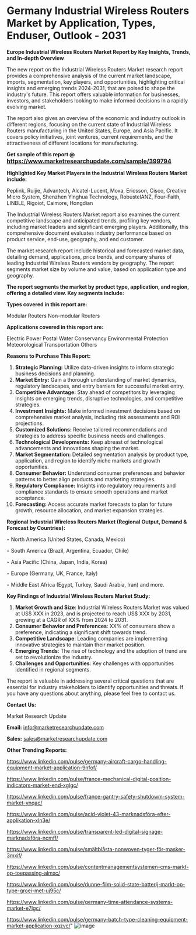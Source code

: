 # Germany Industrial Wireless Routers Market by Application, Types, Enduser, Outlook - 2031

<strong>Europe Industrial Wireless Routers Market Report by Key Insights, Trends, and In-depth Overview</strong>

The new report on the Industrial Wireless Routers Market research report provides a comprehensive analysis of the current market landscape, imports, segmentation, key players, and opportunities, highlighting critical insights and emerging trends 2024-2031,</strong> that are poised to shape the industry's future. This report offers valuable information for businesses, investors, and stakeholders looking to make informed decisions in a rapidly evolving market.

The report also gives an overview of the economic and industry outlook in different regions, focusing on the current state of Industrial Wireless Routers manufacturing in the United States, Europe, and Asia Pacific. It covers policy initiatives, joint ventures, current requirements, and the attractiveness of different locations for manufacturing.

<strong>Get sample of this report @ <a href=https://www.marketresearchupdate.com/sample/399794><font size=3 color=#0000ff>https://www.marketresearchupdate.com/sample/399794</font></a></strong>

<strong>Highlighted Key Market Players in the Industrial Wireless Routers Market include:</strong>

Peplink, Ruijie, Advantech, Alcatel-Lucent, Moxa, Ericsson, Cisco, Creative Micro System, Shenzhen Yinghua Technology, RobustelANZ, Four-Faith, LINBLE, Rigoiot, Caimore, Hongdian

The Industrial Wireless Routers Market report also examines the current competitive landscape and anticipated trends, profiling key vendors, including market leaders and significant emerging players. Additionally, this comprehensive document evaluates industry performance based on product service, end-use, geography, and end customer.

The market research report include historical and forecasted market data, detailing demand, applications, price trends, and company shares of leading Industrial Wireless Routers vendors by geography. The report segments market size by volume and value, based on application type and geography.

<strong>The report segments the market by product type, application, and region, offering a detailed view. Key segments include:</strong>

<strong>Types covered in this report are:</strong>

Modular Routers
Non-modular Routers

<strong>Applications covered in this report are:</strong>

Electric Power
Postal
Water Conservancy
Environmental Protection
Meteorological
Transportation
Others

<strong>Reasons to Purchase This Report:</strong>
<ol>
  <li><strong>Strategic Planning:</strong> Utilize data-driven insights to inform strategic business decisions and planning.</li>
  <li><strong>Market Entry:</strong> Gain a thorough understanding of market dynamics, regulatory landscapes, and entry barriers for successful market entry.</li>
  <li><strong>Competitive Advantage:</strong> Stay ahead of competitors by leveraging insights on emerging trends, disruptive technologies, and competitive strategies.</li>
  <li><strong>Investment Insights:</strong> Make informed investment decisions based on comprehensive market analysis, including risk assessments and ROI projections.</li>
  <li><strong>Customized Solutions:</strong> Receive tailored recommendations and strategies to address specific business needs and challenges.</li>
  <li><strong>Technological Developments:</strong> Keep abreast of technological advancements and innovations shaping the market.</li>
  <li><strong>Market Segmentation:</strong> Detailed segmentation analysis by product type, application, and region to identify niche markets and growth opportunities.</li>
  <li><strong>Consumer Behavior:</strong> Understand consumer preferences and behavior patterns to better align products and marketing strategies.</li>
  <li><strong>Regulatory Compliance:</strong> Insights into regulatory requirements and compliance standards to ensure smooth operations and market acceptance.</li>
  <li><strong>Forecasting:</strong> Access accurate market forecasts to plan for future growth, resource allocation, and market expansion strategies.</li>
</ol>

<strong>Regional Industrial Wireless Routers Market (Regional Output, Demand &amp; Forecast by Countries):</strong>

‣ North America (United States, Canada, Mexico)

‣ South America (Brazil, Argentina, Ecuador, Chile)

‣ Asia Pacific (China, Japan, India, Korea)

‣ Europe (Germany, UK, France, Italy)

‣ Middle East Africa (Egypt, Turkey, Saudi Arabia, Iran) and more.

<strong>Key Findings of Industrial Wireless Routers Market Study:</strong>
<ol>
  <li><strong>Market Growth and Size</strong>: Industrial Wireless Routers Market was valued at US$ XXX in 2023, and is projected to reach US$ XXX by 2031, growing at a CAGR of XX% from 2024 to 2031.</li>
  <li><strong>Consumer Behavior and Preferences</strong>: XX% of consumers show a preference, indicating a significant shift towards trend.</li>
  <li><strong>Competitive Landscape</strong>: Leading companies are implementing innovative strategies to maintain their market position.</li>
  <li><strong>Emerging Trends</strong>: The rise of technology and the adoption of trend are set to revolutionize the industry.</li>
  <li><strong>Challenges and Opportunities</strong>: Key challenges with opportunities identified in regional segments.</li>
</ol>

The report is valuable in addressing several critical questions that are essential for industry stakeholders to identify opportunities and threats. If you have any questions about anything, please feel free to contact us.

<strong>Contact Us:</strong>

Market Research Update

<strong>Email:</strong> info@marketresearchupdate.com

<strong>Sales:</strong> sales@marketresearchupdate.com

<strong>Other Trending Reports:</strong>

<a href=https://www.linkedin.com/pulse/germany-aircraft-cargo-handling-equipment-market-application-9nfof/>https://www.linkedin.com/pulse/germany-aircraft-cargo-handling-equipment-market-application-9nfof/</a>

<a href=https://www.linkedin.com/pulse/france-mechanical-digital-position-indicators-market-end-xglgc/>https://www.linkedin.com/pulse/france-mechanical-digital-position-indicators-market-end-xglgc/</a>

<a href=https://www.linkedin.com/pulse/france-gantry-safety-shutdowm-system-market-ynqac/>https://www.linkedin.com/pulse/france-gantry-safety-shutdowm-system-market-ynqac/</a>

<a href=https://www.linkedin.com/pulse/acid-violet-43-marknadsföra-efter-applikation-xln3e/>https://www.linkedin.com/pulse/acid-violet-43-marknadsföra-efter-applikation-xln3e/</a>

<a href=https://www.linkedin.com/pulse/transparent-led-digital-signage-marknadsföra-ncmff/>https://www.linkedin.com/pulse/transparent-led-digital-signage-marknadsföra-ncmff/</a>

<a href=https://www.linkedin.com/pulse/smältblåsta-nonwoven-tyger-för-masker-3mxif/>https://www.linkedin.com/pulse/smältblåsta-nonwoven-tyger-för-masker-3mxif/</a>

<a href=https://www.linkedin.com/pulse/contentmanagementsystemen-cms-markt-op-toepassing-almxc/>https://www.linkedin.com/pulse/contentmanagementsystemen-cms-markt-op-toepassing-almxc/</a>

<a href=https://www.linkedin.com/pulse/dunne-film-solid-state-batterij-markt-op-type-groei-met-uj95c/>https://www.linkedin.com/pulse/dunne-film-solid-state-batterij-markt-op-type-groei-met-uj95c/</a>

<a href=https://www.linkedin.com/pulse/germany-time-attendance-systems-market-e7lgc/>https://www.linkedin.com/pulse/germany-time-attendance-systems-market-e7lgc/</a>

<a href=https://www.linkedin.com/pulse/germany-batch-type-cleaning-equipment-market-application-xqzvc/>https://www.linkedin.com/pulse/germany-batch-type-cleaning-equipment-market-application-xqzvc/</a>"
![image](https://github.com/user-attachments/assets/6e108486-535d-4983-bae3-f4a1eac13f9e)
